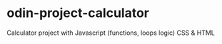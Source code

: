 # odin-project-calculator
Calculator project with Javascript (functions, loops logic) CSS &amp; HTML
